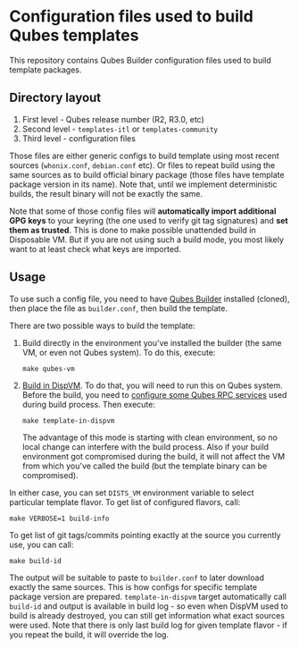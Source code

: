 Configuration files used to build Qubes templates
=================================================

This repository contains Qubes Builder configuration files used to build
template packages. 

Directory layout
----------------

1. First level - Qubes release number (R2, R3.0, etc)
2. Second level - `templates-itl` or `templates-community`
3. Third level - configuration files

Those files are either generic configs to build template using most recent
sources (`whonix.conf`, `debian.conf` etc). Or files to repeat build using the
same sources as to build official binary package (those files have template
package version in its name). Note that, until we implement deterministic
builds, the result binary will not be exactly the same.

Note that some of those config files will **automatically import additional GPG
keys** to your keyring (the one used to verify git tag signatures) and **set
them as trusted**. This is done to make possible unattended build in Disposable
VM. But if you are not using such a build mode, you most likely want to at
least check what keys are imported.

Usage
-----

To use such a config file, you need to have [Qubes
Builder](https://www.qubes-os.org/doc/QubesBuilder/) installed (cloned), then
place the file as `builder.conf`, then build the template.

There are two possible ways to build the template:
1. Build directly in the environment you've installed the builder (the same VM,
   or even not Qubes system). To do this, execute:

       make qubes-vm

2. [Build in
   DispVM](https://github.com/QubesOS/qubes-builder/tree/master/doc/TemplateDispVMBuild.md).
   To do that, you will need to run this on Qubes system. Before the build, you
   need to [configure some Qubes RPC
   services](https://github.com/QubesOS/qubes-builder/tree/master/doc/TemplateDispVMBuild.md)
   used during build process. Then execute:

       make template-in-dispvm

   The advantage of this mode is starting with clean environment, so no local
   change can interfere with the build process. Also if your build environment
   got compromised during the build, it will not affect the VM from which
   you've called the build (but the template binary can be compromised). 

In either case, you can set `DISTS_VM` environment variable to select
particular template flavor. To get list of configured flavors, call:

    make VERBOSE=1 build-info

To get list of git tags/commits pointing exactly at the source you currently
use, you can call:

    make build-id

The output will be suitable to paste to `builder.conf` to later download
exactly the same sources. This is how configs for specific template package
version are prepared. `template-in-dispvm` target automatically call `build-id`
and output is available in build log - so even when DispVM used to build is
already destroyed, you can still get information what exact sources were used.
Note that there is only last build log for given template flavor - if you
repeat the build, it will override the log.
